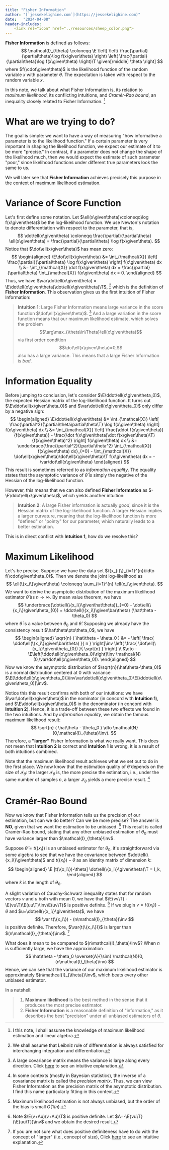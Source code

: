 ```yaml
---
title: "Fisher Information"
author: "[`jessekelighine.com`](https://jessekelighine.com)"
date:   "2024-04-08"
header-includes:
	<link rel="icon" href="../resources/sheep_color.png">
---
```


$$
\DeclareMathOperator{\E}{\text{\textrm{\textbf{E}}}}
\DeclareMathOperator{\var}{\text{\textrm{\textbf{Var}}}}
\newcommand{\given}[1][]{\,#1|\,}
\newcommand{\iidto}{\overset{\text{\scriptsize iid}}{\sim}}
\newcommand{\dto}{\overset{d}{\longrightarrow}}
\newcommand{\pto}{\overset{p}{\longrightarrow}}
\newcommand{\symbT}{\top}
\newcommand{\T}{^{\symbT}}
\newcommand{\inv}{^{-1}}
\newcommand{\invT}{^{-\symbT}}
$$

**Fisher Information** is defined as follows:
$$
\mathcal{I}_{\theta}
\coloneqq
\E
\left[
\left(
\frac{\partial}{\partial\theta}\log f(x\given\theta)
\right)
\left(
\frac{\partial}{\partial\theta}\log f(x\given\theta)
\right)\T
\given[\middle]
\theta
\right]
$$
where $f(\cdot\given\theta)$ is the likelihood function of the random variable $x$ with parameter $\theta$.
The expectation is taken with respect to the random variable $x$.

In this note,
we talk about what Fisher Information is,
its relation to *maximum likelihood*,
its conflicting intuitions,
and *Cramér-Rao bound*, an inequality closely related to Fisher Information. [^introduction]

[^introduction]: I this note, I shall assume the knowledge of maximum likelihood estimation and linear algebra.

# What are we trying to do?

The goal is simple:
we want to have a way of measuring "how informative a parameter is to the likelihood function."
If a certain parameter is very important in shaping the likelihood function,
we expect our estimate of it to be more "precise."
In contrast, if a parameter does not change the shape of the likelihood much,
then we would expect the estimate of such parameter "poor,"
since likelihood functions under different true parameters look the same to us.

We will later see that **Fisher Information** achieves precisely this purpose
in the context of maximum likelihood estimation.

# Variance of Score Function

Let's first define some notation.
Let $\ell(x\given\theta)\coloneqq\log f(x\given\theta)$ be the log-likelihood function.
We use Newton's notation to denote differentiation with respect to the parameter,
that is,
$$ 
\dot\ell(x\given\theta)
\coloneqq \frac{\partial}{\partial\theta} \ell(x\given\theta)
= \frac{\partial}{\partial\theta} \log f(x\given\theta).
$$
Notice that $\dot\ell(x\given\theta)$ has mean zero:
$$
\begin{aligned}
\E\dot\ell(x\given\theta)
&= \int_{\mathcal{X}} \left[ \frac{\partial}{\partial\theta} \log f(x\given\theta) \right] f(x\given\theta) dx \\
&= \int_{\mathcal{X}} \dot f(x\given\theta) dx 
= \frac{\partial}{\partial\theta} \int_{\mathcal{X}} f(x\given\theta) dx = 0.
\end{aligned}
$$ 
Thus, we have $\var\dot\ell(x\given\theta) = \E\dot\ell(x\given\theta)\dot\ell(x\given\theta)\T$, [^leibniz]
which is the definition of **Fisher Information**.
This observation gives us the first intuition of Fisher Information:

> **Intuition 1**:
> Large Fisher Information means large variance in the score function $\dot\ell(x\given\theta)$. [^large-information]
> And a large variation in the score function means that our maximum likelihood estimate,
> which solves the problem $$\arg\max_{\theta\in\Theta}\ell(x\given\theta)$$
> via first order condition $$\dot\ell(x\given\theta)=0,$$
> also has a large variance.
> This means that a large Fisher Information is *bad*.

[^leibniz]: We shall assume that Leibniz rule of differentiation is always satisfied for interchanging integration and differentiation.
[^large-information]:
	A large covariance matrix means the variance is large along every direction.
	Click [here](https://jessekelighine.com/covariance-matrix) to see an intuitive explanation.

# Information Equality

Before jumping to conclusion,
let's consider $\E\ddot\ell(x\given\theta_0)$,
the expected Hessian matrix of the log-likelihood function.
It turns out $\E\ddot\ell(x\given\theta_0)$ and $\var\dot\ell(x\given\theta_0)$ only differ by a negative sign:
$$
\begin{aligned}
\E\ddot\ell(x\given\theta)
&= \int_{\mathcal{X}} \left[ \frac{\partial^2}{\partial\theta\partial\theta\T} \log f(x\given\theta) \right] f(x\given\theta) dx \\
&= \int_{\mathcal{X}} \left[ \frac{\ddot f(x\given\theta)}{f(x\given\theta)} - \frac{\dot f(x\given\theta)\dot f(x\given\theta)\T}{f(x\given\theta)^2} \right] f(x\given\theta) dx \\
&= \underbrace{\frac{\partial^2}{\partial\theta^2} \int_{\mathcal{X}} f(x\given\theta) dx}_{=0} - \int_{\mathcal{X}} \dot\ell(x\given\theta)\dot\ell(x\given\theta)\T f(x\given\theta) dx
= -\var\dot\ell(x\given\theta)
\end{aligned}
$$
This result is sometimes referred to as *information equality*.
The equality states that the asymptotic variance of $\hat\theta$ is simply the negative of the Hessian of the log-likelihood function.

However, this means that we can also defined **Fisher Information** as $-\E\ddot\ell(x\given\theta)$,
which yields another intuition:

> **Intuition 2**:
> A large Fisher information is actually *good*,
> since it is the Hessian matrix of the log-likelihood function.
> A larger Hessian implies a larger curvature,
> meaning that the log-likelihood function is more "defined" or "pointy" for our parameter,
> which naturally leads to a better estimation.

This is in direct conflict with **Intuition 1**,
how do we resolve this?

# Maximum Likelihood

Let's be precise.
Suppose we have the data set $\{x_{i}\}_{i=1}^{n}\iidto f(\cdot\given\theta_0)$.
Then we denote the joint log-likelihood as
$$
\ell(\{x_i\}\given\theta) \coloneqq \sum_{i=1}^{n} \ell(x_i\given\theta).
$$
We want to derive the asymptotic distribution of the maximum likelihood estimator $\hat\theta$ as $n\to\infty$.
By mean value theorem, we have
$$
\underbrace{\dot\ell(\{x_i\}\given\hat\theta)}_{=0} - \dot\ell(\{x_i\}\given\theta_{0}) = \ddot\ell(\{x_i\}\given\bar\theta) (\hat\theta - \theta_0)
$$
where $\bar\theta$ is a value between $\theta_0$ and $\hat\theta$.
Supposing we already have the consistency result $\hat\theta\pto\theta_0$,
we have
$$
\begin{aligned}
\sqrt{n} ( \hat\theta - \theta_0 )
&= - \left[ \frac{ \ddot\ell(\{x_i\}\given\bar\theta) }{ n } \right]\inv \left( \frac{ \dot\ell(\{x_i\}\given\theta_{0}) }{ \sqrt{n} } \right) \\
&\dto - \E\left[\ddot\ell(x\given\theta_0)\right]\inv \mathcal{N}(0,\var\dot\ell(x\given\theta_0)).
\end{aligned}
$$
Now we know the asymptotic distribution of $\sqrt{n}(\hat\theta-\theta_0)$ is a normal distribution centered at $0$ with variance
$\E[\ddot\ell(x\given\theta_0)]\inv\var\dot\ell(x\given\theta_0)\E[\ddot\ell(x\given\theta_0)]\inv$.

Notice this this result confirms with both of our intuitions:
we have $\var\dot\ell(x\given\theta)$ in the nominator (in concord with **Intuition 1**),
and $\E\ddot\ell(x\given\theta_0)$ in the denominator (in concord with **Intuition 2**).
Hence, it is a trade-off between these two effects we found in the two intuitions.
And by *information equality*, we obtain the famous maximum likelihood result:
$$
\sqrt{n} ( \hat\theta - \theta_0 ) \dto \mathcal{N}(0,\mathcal{I}_{\theta}\inv).
$$
Therefore, a **"larger"** Fisher Information is what we really want.
This does not mean that **Intuition 2** is correct and **Intuition 1** is wrong,
it is a result of both intuitions combined.

Note that the maximum likelihood result achieves what we set out to do in the first place.
We now know that the estimation quality of $\hat\theta$ depends on the size of $\mathcal{I}_{\theta}$:
the larger $\mathcal{I}_{\theta}$ is, the more precise the estimation,
i.e., under the same number of samples $n$, a larger $\mathcal{I}_{\theta}$ yields a more precise result. [^precision]

[^precision]:
	In some contexts (mostly in Bayesian statistics),
	the inverse of a covariance matrix is called the *precision matrix*.
	Thus, we can view Fisher Information as the precision matrix of the asymptotic distribution.
	I find this name particularly fitting in this context.

# Cramér-Rao Bound

Now we know that Fisher Information tells us the precision of our estimation,
but can we do better?
Can we be more precise?
The answer is **NO**, given that we want the estimation to be unbiased. [^unbiasedness-of-mle]
This result is called Cramér-Rao bound,
stating that any other unbiased estimation of $\theta_0$ must have variance larger than $\mathcal{I}_{\theta}\inv$.

[^unbiasedness-of-mle]:
	Maximum likelihood estimation is not always unbiased,
	but the order of the bias is small $O(1/n)$.

Suppose $\tilde\theta=t(\{x_i\})$ is an unbiased estimator for $\theta_0$,
it's straightforward via some algebra to see that
we have the covariance between $\dot\ell(\{x_i\}\given\theta)$ and $t(\{x_i\})-\theta$ as an identity matrix of dimension $k$:
$$
\begin{aligned}
\E [t(\{x_i\})-\theta] \dot\ell(\{x_i\}\given\theta)\T
= I_k,
\end{aligned}
$$
where $k$ is the length of $\theta_0$.

A slight variation of Cauchy-Schwarz inequality states that
for random vectors $v$ and $u$ both with mean $0$, we have that
$\E(vv\T) - \E(vu\T)\E(uu\T)\inv\E(uv\T)$
is positive definite. [^cauchy-scharz]
If we plugin $v=t(\{x_i\})-\theta$ and $u=\dot\ell(\{x_i\}\given\theta)$,
we have
$$
\var t(\{x_i\}) - (n\mathcal{I}_{\theta})\inv
$$
is positive definite.
Therefore, $\var{t(\{x_i\})}$ is larger than $(n\mathcal{I}_{\theta})\inv$. [^positive-definite]

What does it mean to be compared to $(n\mathcal{I}_\theta)\inv$?
When $n$ is sufficiently large, we have the approximation
$$
\hat\theta - \theta_0 \overset{A}{\sim} \mathcal{N}(0,(n\mathcal{I}_\theta)\inv)
$$
Hence, we can see that the variance of our maximum likelihood estimator is approximately $(n\mathcal{I}_{\theta})\inv$,
which beats every other unbiased estimator.

In a nutshell:

> 1. **Maximum likelihood** is the best method
>    in the sense that it produces the most precise estimator.
> 2. **Fisher Information** is a reasonable definition of "information,"
>    as it describes the best "precision" under all unbiased estimators of $\theta$.

[^cauchy-scharz]:
	Note $\E(v+Au)(v+Au)\T$ is positive definite.
	Let $A=-\E{vu\T}(\E{uu\T})\inv$ and we obtain the desired result.

[^positive-definite]:
	If you are not sure what does positive definiteness have to do with the concept of "larger" (i.e., concept of size),
	Click [here](https://jessekelighine.com/covariance-matrix) to see an intuitive explanation.
